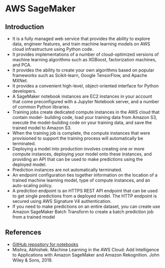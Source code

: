 # AWS SageMaker

## Introduction
- It is a fully managed web service that provides the ability to explore data, engineer features, and train machine learning models on AWS cloud infrastructure using Python code.
- It provides implementations of a number of cloud-optimized versions of machine learning algorithms such as XGBoost, factorization machines, and PCA.
- It provides the ability to create your own algorithms based on popular frameworks such as Scikit-learn, Google TensorFlow, and Apache MXNet.
- It provides a convenient high-level, object-oriented interface for Python developers.
- A SageMaker notebook instances are EC2 instances in your account that come preconfigured with a Jupyter Notebook server, and a number of common Python libraries.
- Training jobs create dedicated compute instances in the AWS cloud that contain model- building code, load your training data from Amazon S3, execute the model-building code on your training data, and save the trained model to Amazon S3.
- When the training job is complete, the compute instances that were provisioned to support the training process will automatically be terminated.
- Deploying a model into production involves creating one or more compute instances, deploying your model onto these instances, and providing an API that can be used to make predictions using the deployed model.
- Prediction instances are not automatically terminated.
- An endpoint configuration ties together information on the location of a trained machine
learning model, type of compute instances, and an auto-scaling policy.
- A prediction endpoint is an HTTPS REST API endpoint that can be used to get single predictions from a deployed model. The HTTP endpoint is secured using AWS Signature V4 authentication.
- If you need to make predictions on an entire dataset, you can create use Amazon SageMaker Batch Transform to create a batch prediction job from a trained model


## References
- [GitHub repository for notebooks](https://github.com/asmtechnology/awsmlbook-chapter16)
- Mishra, Abhishek. Machine Learning in the AWS Cloud: Add Intelligence to Applications with Amazon SageMaker and Amazon Rekognition. John Wiley & Sons, 2019.
